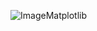 ![ImageMatplotlib](https://user-images.githubusercontent.com/74967520/115330996-ae506400-a1c7-11eb-9988-b0eaee0355bb.png)
